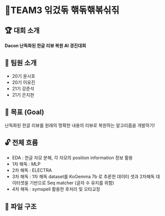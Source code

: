 # 🔐TEAM3 읶겄돆 핶돆핶볶싞짂

## 🏆 대회 소개
**Dacon 난독화된 한글 리뷰 복원 AI 경진대회**

## 👥 팀원 소개
- 20기 윤시호
- 20기 이유진
- 21기 강준석
- 21기 은지현

## 🎯 목표 (Goal)
난독화된 한글 리뷰를 원래의 명확한 내용의 리뷰로 복원하는 알고리즘을 개발하기!

## 🔓 전체 흐름
- EDA : 한글 자모 분해, 각 자모의 position information 정보 활용
- 1차 해독 : MLP
- 2차 해독 : ELECTRA
- 3차 해독 : 1차 해독 dataset를 KoGemma 7b 로 추론한 데이터 셋과 2차해독 데이터셋을 기반으로 Seq matcher (글자 수 유지를 위함)
- 4차 해독 : symspell 활용한 후처리 및 오타교정

## 📂 파일 구조
